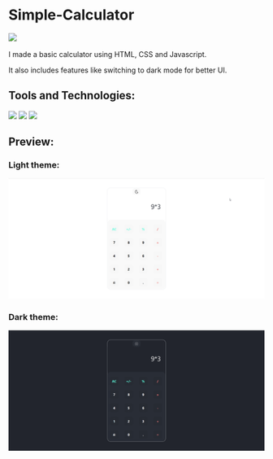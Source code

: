 # Simple-Calculator   
<img src="https://media0.giphy.com/media/LfQaJo2wbxB6radlve/giphy.gif?cid=ecf05e4767y2dxvk6ngx98wv8mrrgpvz4s1tolt2fp4sv21g&rid=giphy.gif&ct=g" width="75px">

I made a basic calculator using HTML, CSS and Javascript.


It also includes features like switching to dark mode for better UI.

## Tools and Technologies:

<p>
  <img src="https://img.shields.io/badge/HTML5-E34F26?style=for-the-badge&logo=html5&logoColor=white" />
  <img src="https://img.shields.io/badge/CSS3-1572B6?style=for-the-badge&logo=css3&logoColor=white" />
  <img src="https://img.shields.io/badge/JavaScript-323330?style=for-the-badge&logo=javascript&logoColor=F7DF1E" /></p>
  
## Preview:


### Light theme:
<img src="https://github.com/vrushalipachchigar/Simple-Calculator/blob/main/calc-light.png">

### Dark theme:
<img src="https://github.com/vrushalipachchigar/Simple-Calculator/blob/main/calc-dark.png">
